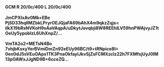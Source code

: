 #### GCM R 20/0c/400 L 20/0c/400
**JmCPXIxAv0Mk+EBe**<br/>**PjSD33hqlIMZbkLPryrOEJQjaFA69bAhX4m9qkzZqjs=**<br/>**ilkX19bRsNVKoH9sAaVAqpA/uDkytJovqbji8W8REEhILV59hnPWAjvyJZ1tOeUy5ypobIzL6UhXnpZ/...**<br/><br/>
**VmTA2o2+METsN4Bo**<br/>**7vhjbKsxyYerBVmiDmZn92eEUy96BC/t9+tRNpice8I=**<br/>**0en0dJ5sVEuOAps1TK3PnaOkfayIJkvSjZsFCMXzclz22h7FXMfsjUyJ0lM13pOAWxJJgND9B+6cceZQ...**